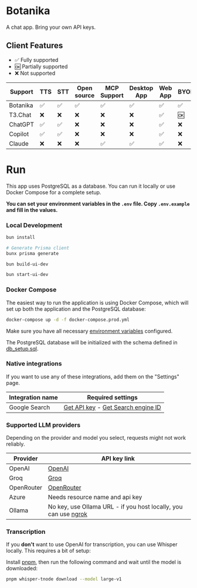 # Botanika

A chat app. Bring your own API keys.

## Client Features

- ✅ Fully supported
- 🆗 Partially supported
- ❌ Not supported

| Support  | TTS | STT | Open source | MCP Support | Desktop App | Web App | BYOK | File support | Image generation |
|----------|-----|-----|-------------|-------------|-------------|---------|------|--------------|------------------|
| Botanika | ✅   | ✅   | ✅           | ✅           | ✅           | ✅       | ✅    | ✅            | ❌                |
| T3.Chat  | ❌   | ❌   | ❌           | ❌           | ❌           | ✅       | 🆗   | ✅            | ✅                |
| ChatGPT  | ✅   | ✅   | ❌           | ❌           | ❌           | ✅       | ❌    | ✅            | ✅                |
| Copilot  | ✅   | ✅   | ❌           | ❌           | ❌           | ✅       | ❌    | ✅            | ✅                |
| Claude   | ❌   | ❌   | ❌           | ✅           | ✅           | ✅       | ❌    | ✅            | ❌                |

# Run

This app uses PostgreSQL as a database. You can run it locally or use Docker Compose for a complete setup.

**You can set your environment variables in the `.env` file. Copy `.env.example` and fill in the values.**

### Local Development

```bash
bun install

# Generate Prisma client
bunx prisma generate

bun build-ui-dev

bun start-ui-dev
```

### Docker Compose

The easiest way to run the application is using Docker Compose, which will set up both the application and the PostgreSQL database:

```bash
docker-compose up -d -f docker-compose.prod.yml
```

Make sure you have all necessary [environment variables](.env.example) configured.

The PostgreSQL database will be initialized with the schema defined in [db_setup.sql](src/api/database/db_setup.sql).

### Native integrations

If you want to use any of these integrations, add them on the "Settings" page.

| Integration name | Required settings                                                                                                                                     |
|------------------|-------------------------------------------------------------------------------------------------------------------------------------------------------|
| Google Search    | [Get API key](https://console.cloud.google.com/apis/dashboard) - [Get Search engine ID](https://programmablesearchengine.google.com/controlpanel/all) |

### Supported LLM providers

Depending on the provider and model you select, requests might not work reliably.

| Provider   | API key link                                                                          |
|------------|---------------------------------------------------------------------------------------|
| OpenAI     | [OpenAI](https://platform.openai.com/account/api-keys)                                |
| Groq       | [Groq](https://console.groq.com/keys)                                                 |
| OpenRouter | [OpenRouter](https://openrouter.ai/settings/keys)                                     |
| Azure      | Needs resource name and api key                                                       |
| Ollama     | No key, use Ollama URL - if you host locally, you can use [ngrok](https://ngrok.com/) |

### Transcription

If you **don't** want to use OpenAI for transcription, you can use Whisper locally. This requires a bit of setup:

Install [pnpm](https://pnpm.io/installation), then run the following command and wait until the model is downloaded:

```bash
pnpm whisper-tnode download --model large-v1
```
